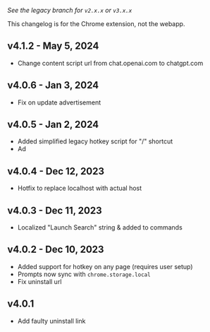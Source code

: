 *See the legacy branch for `v2.x.x` or `v3.x.x`*

This changelog is for the Chrome extension, not the webapp.

## v4.1.2 - May 5, 2024

- Change content script url from chat.openai.com to chatgpt.com

## v4.0.6 - Jan 3, 2024
- Fix on update advertisement

## v4.0.5 - Jan 2, 2024
- Added simplified legacy hotkey script for "/" shortcut
- Ad

## v4.0.4 - Dec 12, 2023
- Hotfix to replace localhost with actual host

## v4.0.3 - Dec 11, 2023
- Localized "Launch Search" string & added to commands

## v4.0.2 - Dec 10, 2023
- Added support for hotkey on any page (requires user setup)
- Prompts now sync with `chrome.storage.local`
- Fix uninstall url

## v4.0.1 
- Add faulty uninstall link